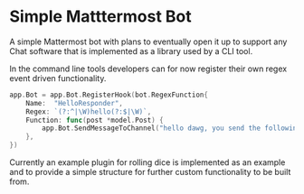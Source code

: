# Simple Matttermost Bot
A simple Mattermost bot with plans to eventually open it up to support any Chat software that is implemented as a library used by a CLI tool. 

In the command line tools developers can for now register their own regex event driven functionality.

```go
app.Bot = app.Bot.RegisterHook(bot.RegexFunction{
	Name:  "HelloResponder",
	Regex: `(?:^|\W)hello(?:$|\W)`,
	Function: func(post *model.Post) {
		app.Bot.SendMessageToChannel("hello dawg, you send the following post :"+post.Message, "")
	},
})
```

Currently an example plugin for rolling dice is implemented as an example and to
provide a simple structure for further custom functionality to be built from. 
